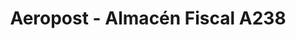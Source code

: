 ---
title: "Aeropost - Almacén Fiscal A238"
url: /san-francisco/aeropost-almacen-fiscal-a238/
shop: Großhandel
---